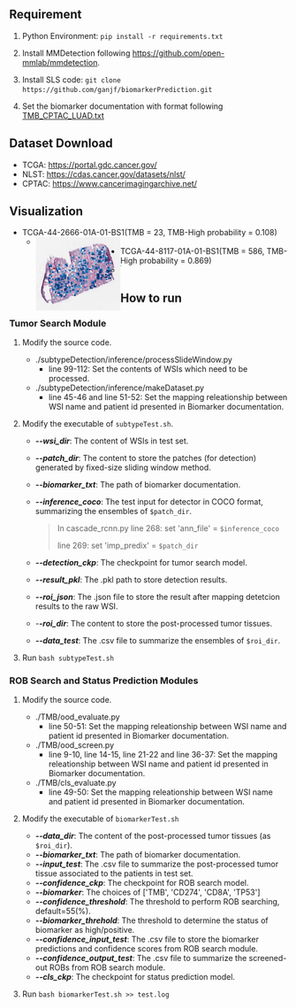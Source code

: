 ## Requirement

1. Python Environment: `pip install -r requirements.txt`

2. Install MMDetection following https://github.com/open-mmlab/mmdetection.
3. Install SLS code: `git clone https://github.com/ganjf/biomarkerPrediction.git`

3. Set the biomarker documentation with format following [TMB_CPTAC_LUAD.txt](https://drive.google.com/file/d/1uOb6-L5OaHRh8d3nFcnnJdJLqGuCTa6T/view?usp=sharing)

## Dataset Download

- TCGA: https://portal.gdc.cancer.gov/
- NLST: https://cdas.cancer.gov/datasets/nlst/
- CPTAC: https://www.cancerimagingarchive.net/

## Visualization

- TCGA-44-2666-01A-01-BS1(TMB = 23, TMB-High probability = 0.108)
  - <img src="./visualization/TCGA-44-2666-01A-01-BS1.png" align="left" alt="x" style="zoom:15%;" />
- TCGA-44-8117-01A-01-BS1(TMB = 586, TMB-High probability = 0.869)
  - <img src="./visualization/TCGA-44-8117-01A-01-BS1.png" align="left" style="zoom:10%;" />

## How to run

### Tumor Search Module

1. Modify the source code.
    - ./subtypeDetection/inference/processSlideWindow.py
        - line 99-112: Set the contents of WSIs which need to be processed.
    - ./subtypeDetection/inference/makeDataset.py
        - line 45-46 and line 51-52: Set the mapping releationship between WSI name and patient id presented in Biomarker documentation.

2. Modify the executable of `subtypeTest.sh`.
    - ***--wsi_dir***: The content of WSIs in test set.
    - ***--patch_dir***: The content to store the patches (for detection) generated by fixed-size sliding window method. 
    - ***--biomarker_txt***: The path of biomarker documentation.
    - ***--inference_coco***: The test input for detector in COCO format, summarizing the ensembles of `$patch_dir`.
      
        > In cascade_rcnn.py
        > line 268: set 'ann_file' = `$inference_coco`
        >
        > line 269: set 'imp_predix' = `$patch_dir`
    - ***--detection_ckp***: The checkpoint for tumor search model.
    - ***--result_pkl***: The .pkl path to store detection results.
    - ***--roi_json***: The .json file to store the result after mapping detetcion results to the raw WSI.
    - *-**-roi_dir***: The content to store the post-processed tumor tissues.
    - ***--data_test***: The .csv file to summarize the ensembles of `$roi_dir`.
3. Run `bash subtypeTest.sh`

### ROB Search and Status Prediction Modules

1. Modify the source code.
    - ./TMB/ood_evaluate.py
        - line 50-51: Set the mapping releationship between WSI name and patient id presented in Biomarker documentation.
    - ./TMB/ood_screen.py
        - line 9-10, line 14-15, line 21-22 and line 36-37: Set the mapping releationship between WSI name and patient id presented in Biomarker documentation.
    - ./TMB/cls_evaluate.py
        - line 49-50: Set the mapping releationship between WSI name and patient id presented in Biomarker documentation.

2. Modify the executable of `biomarkerTest.sh`
    - ***--data_dir***: The content of the post-processed tumor tissues (as `$roi_dir`).
    - ***--biomarker_txt***: The path of biomarker documentation.
    - ***--input_test***: The .csv file to summarize the post-processed tumor tissue associated to the patients in test set.
    - ***--confidence_ckp***: The checkpoint for ROB search model.
    - ***--biomarker***: The choices of ['TMB', 'CD274', 'CD8A', 'TP53']
    - ***--confidence_threshold***:  The threshold to perform ROB searching, default=55(%).
    - ***--biomarker_threhold***: The threshold to determine the status of biomarker as high/positive.
    - ***--confidence_input_test***: The .csv file to store the biomarker predictions and confidence scores from ROB search module.
    - ***--confidence_output_test***: The .csv file to summarize the screened-out ROBs from ROB search module.
    - ***--cls_ckp***: The checkpoint for status prediction model.
3. Run `bash biomarkerTest.sh >> test.log`


